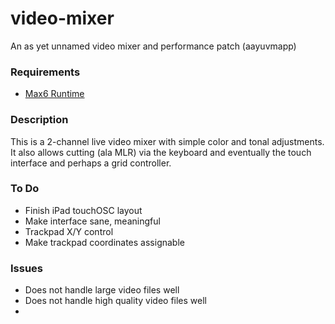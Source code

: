 # video-mixer
An as yet unnamed video mixer and performance patch (aayuvmapp)

### Requirements
- [Max6 Runtime](http://cycling74.com/max/runtime/)

### Description
This is a 2-channel live video mixer with simple color and tonal adjustments. It also allows cutting (ala MLR) via the keyboard and eventually the touch interface and perhaps a grid controller.

### To Do
- Finish iPad touchOSC layout
- Make interface sane, meaningful
- Trackpad X/Y control
- Make trackpad coordinates assignable

### Issues
- Does not handle large video files well
- Does not handle high quality video files well
- 